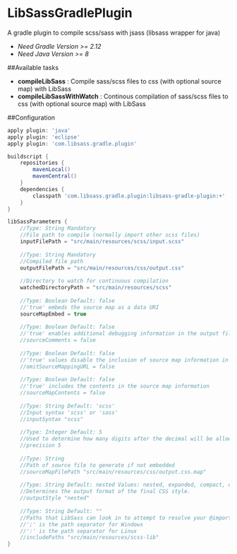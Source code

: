 # LibSassGradlePlugin
A gradle plugin to compile scss/sass with jsass (libsass wrapper for java)
- _Need Gradle Version >= 2.12_
- _Need Java Version >= 8_

##Available tasks
- **compileLibSass** : Compile sass/scss files to css (with optional source map) with LibSass
- **compileLibSassWithWatch** : Continous compilation of sass/scss files to css (with optional source map) with LibSass

##Configuration

```groovy
apply plugin: 'java'
apply plugin: 'eclipse'
apply plugin: 'com.libsass.gradle.plugin'

buildscript {
    repositories {
        mavenLocal()
        mavenCentral()
    }
    dependencies {
        classpath 'com.libsass.gradle.plugin:libsass-gradle-plugin:+'
    }
}

libSassParameters {
	//Type: String Mandatory
	//File path to compile (normally import other scss files)
	inputFilePath = "src/main/resources/scss/input.scss"
	
	//Type: String Mandatory
	//Compiled file path
	outputFilePath = "src/main/resources/css/output.css"
	
	//Directory to watch for continuous compilation 	
	watchedDirectoryPath = "src/main/resources/scss"
	
	//Type: Boolean Default: false
	//'true' embeds the source map as a data URI
	sourceMapEmbed = true
	
	//Type: Boolean Default: false
	//'true' enables additional debugging information in the output file as CSS comments 
	//sourceComments = false
	
	//Type: Boolean Default: false 
	//'true' values disable the inclusion of source map information in the output file
	//omitSourceMappingURL = false
	
	//Type: Boolean Default: false
	//'true' includes the contents in the source map information
	//sourceMapContents = false
	
	//Type: String Default: 'scss'
	//Input syntax 'scss' or 'sass'
	//inputSyntax "scss"
	
	//Type: Integer Default: 5
	//Used to determine how many digits after the decimal will be allowed. For instance, if you had a decimal number of 1.23456789 and a precision of 5, the result will be 1.23457 in the final CSS.
	//precision 5
	
	//Type: String 
	//Path of source file to generate if not embedded
	//sourceMapFilePath "src/main/resources/css/output.css.map"
	
	//Type: String Default: nested Values: nested, expanded, compact, compressed
	//Determines the output format of the final CSS style.
	//outputStyle "nested"
	
	//Type: String Default: ""
	//Paths that LibSass can look in to attempt to resolve your @import declarations. When using data, it is recommended that you use this. 
	//';' is the path separator for Windows
	//':' is the path separator for Linux
	//includePaths "src/main/resources/scss-lib"
}
```
